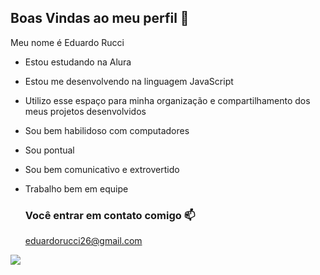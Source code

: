 ## Boas Vindas ao meu perfil 💙

Meu nome é Eduardo Rucci

- Estou estudando na Alura
- Estou me desenvolvendo na linguagem JavaScript
- Utilizo esse espaço para minha organização e compartilhamento dos meus projetos desenvolvidos

- Sou bem habilidoso com computadores
- Sou pontual
- Sou bem comunicativo e extrovertido
- Trabalho bem em equipe

  ### Você entrar em contato comigo 📫

  eduardorucci26@gmail.com

![](https://tenor.com/t7zQjsrzS7F.gif)
